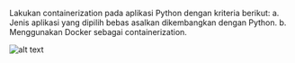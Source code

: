 Lakukan containerization pada aplikasi Python dengan kriteria berikut:
    a. Jenis aplikasi yang dipilih bebas asalkan dikembangkan dengan Python.
    b. Menggunakan Docker sebagai containerization.

![alt text](https://github.com/abdansyakur14002/DE_Abdan-Syakur/blob/main/10.Docker/screenshot/prioritas1.jpg?raw=true)